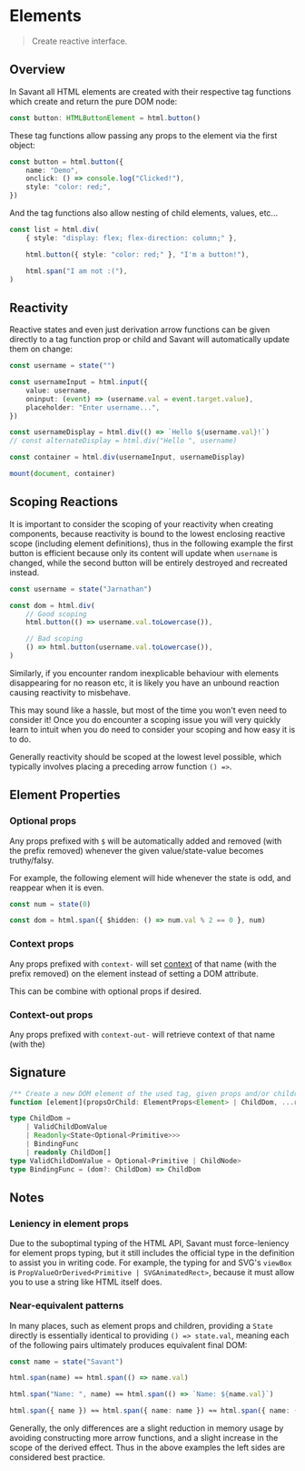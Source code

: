 # Elements

> Create reactive interface.

## Overview

In Savant all HTML elements are created with their respective tag functions which create and return the pure DOM node:

```typescript
const button: HTMLButtonElement = html.button()
```

These tag functions allow passing any props to the element via the first object:

```typescript
const button = html.button({
	name: "Demo",
	onclick: () => console.log("Clicked!"),
	style: "color: red;",
})
```

And the tag functions also allow nesting of child elements, values, etc...

```typescript
const list = html.div(
	{ style: "display: flex; flex-direction: column;" },

	html.button({ style: "color: red;" }, "I'm a button!"),

	html.span("I am not :("),
)
```

## Reactivity

Reactive states and even just derivation arrow functions can be given directly to a tag function prop or child and Savant will automatically update them on change:

```typescript
const username = state("")

const usernameInput = html.input({
	value: username,
	oninput: (event) => (username.val = event.target.value),
	placeholder: "Enter username...",
})

const usernameDisplay = html.div(() => `Hello ${username.val}!`)
// const alternateDisplay = html.div("Hello ", username)

const container = html.div(usernameInput, usernameDisplay)

mount(document, container)
```

## Scoping Reactions

It is important to consider the scoping of your reactivity when creating components, because reactivity is bound to the lowest enclosing reactive scope (including element definitions), thus in the following example the first button is efficient because only its content will update when `username` is changed, while the second button will be entirely destroyed and recreated instead.

```typescript
const username = state("Jarnathan")

const dom = html.div(
	// Good scoping
	html.button(() => username.val.toLowercase()),

	// Bad scoping
	() => html.button(username.val.toLowercase()),
)
```

Similarly, if you encounter random inexplicable behaviour with elements disappearing for no reason etc, it is likely you have an unbound reaction causing reactivity to misbehave.

This may sound like a hassle, but most of the time you won't even need to consider it! Once you do encounter a scoping issue you will very quickly learn to intuit when you do need to consider your scoping and how easy it is to do.

Generally reactivity should be scoped at the lowest level possible, which typically involves placing a preceding arrow function `() =>`.

## Element Properties

### Optional props

Any props prefixed with `$` will be automatically added and removed (with the prefix removed) whenever the given value/state-value becomes truthy/falsy.

For example, the following element will hide whenever the state is odd, and reappear when it is even.

```typescript
const num = state(0)

const dom = html.span({ $hidden: () => num.val % 2 == 0 }, num)
```

### Context props

Any props prefixed with `context-` will set [context]("/#!/core/context") of that name (with the prefix removed) on the element instead of setting a DOM attribute.

This can be combine with optional props if desired.

### Context-out props

Any props prefixed with `context-out-` will retrieve context of that name (with the)

## Signature

```typescript
/** Create a new DOM element of the used tag, given props and/or children. */
function [element](propsOrChild: ElementProps<Element> | ChildDom, ...restChildren: ChildDom[]): [element]
```

```typescript
type ChildDom =
	| ValidChildDomValue
	| Readonly<State<Optional<Primitive>>>
	| BindingFunc
	| readonly ChildDom[]
type ValidChildDomValue = Optional<Primitive | ChildNode>
type BindingFunc = (dom?: ChildDom) => ChildDom
```

## Notes

### Leniency in element props

Due to the suboptimal typing of the HTML API, Savant must force-leniency for element props typing, but it still includes the official type in the definition to assist you in writing code. For example, the typing for and SVG's `viewBox` is `PropValueOrDerived<Primitive | SVGAnimatedRect>`, because it must allow you to use a string like HTML itself does.

### Near-equivalent patterns

In many places, such as element props and children, providing a `State` directly is essentially identical to providing `() => state.val`, meaning each of the following pairs ultimately produces equivalent final DOM:

```typescript
const name = state("Savant")

html.span(name) ≈≈ html.span(() => name.val)

html.span("Name: ", name) ≈≈ html.span(() => `Name: ${name.val}`)

html.span({ name }) ≈≈ html.span({ name: name }) ≈≈ html.span({ name: () => name.val })
```

Generally, the only differences are a slight reduction in memory usage by avoiding constructing more arrow functions, and a slight increase in the scope of the derived effect. Thus in the above examples the left sides are considered best practice.
